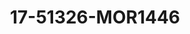 ---
title: 17-51326-MOR1446
image: /v1543919832/viterbo/17-51326-MOR1446.jpg
brand: mori-lee
layout: vestito
---